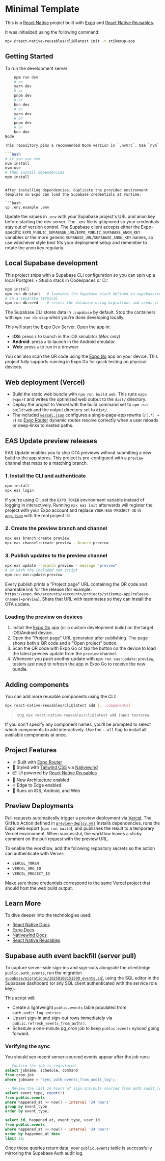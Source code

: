 # Minimal Template

This is a [React Native](https://reactnative.dev/) project built with [Expo](https://expo.dev/) and [React Native Reusables](https://reactnativereusables.com).

It was initialized using the following command:

```bash
npx @react-native-reusables/cli@latest init -t stikemup-app
```

## Getting Started

To run the development server:

```bash
    npm run dev
    # or
    yarn dev
    # or
    pnpm dev
    # or
    bun dev
    # or
    yarn dev
    # or
    pnpm dev
    # or
    bun dev
Node

This repository pins a recommended Node version in `.nvmrc`. Use `nvm` or your system Node manager to switch to Node 20 before installing dependencies to avoid "unsupported engine" warnings from some packages:

```bash
# if you use nvm
nvm install
nvm use
# then install dependencies
npm install
```
```

After installing dependencies, duplicate the provided environment template so Expo can load the Supabase credentials at runtime:

```bash
cp .env.example .env
```

Update the values in `.env` with your Supabase project's URL and anon key before starting the dev server. The `.env` file is gitignored so your credentials stay out of version control. The Supabase client accepts either the Expo-specific `EXPO_PUBLIC_SUPABASE_URL`/`EXPO_PUBLIC_SUPABASE_ANON_KEY` variables or the more generic `SUPABASE_URL`/`SUPABASE_ANON_KEY` names, so use whichever style best fits your deployment setup and remember to rotate the anon key regularly.

## Local Supabase development

This project ships with a Supabase CLI configuration so you can spin up a local Postgres + Studio stack in Codespaces or CI:

```bash
npm install
npm run db:start   # launches the Supabase stack defined in supabase/config.toml
# in a separate terminal
npm run db:seed    # resets the database using migrations and seeds it with demo data
```

The Supabase CLI stores data in `.supabase` by default. Stop the containers with `npm run db:stop` when you're done developing locally.

This will start the Expo Dev Server. Open the app in:

- **iOS**: press `i` to launch in the iOS simulator _(Mac only)_
- **Android**: press `a` to launch in the Android emulator
- **Web**: press `w` to run in a browser

You can also scan the QR code using the [Expo Go](https://expo.dev/go) app on your device. This project fully supports running in Expo Go for quick testing on physical devices.

## Web deployment (Vercel)

- Build the static web bundle with `npm run build:web`. This runs `expo export` and writes the optimized web output to the `dist/` directory.
- Deploy the project to Vercel with the build command set to `npm run build:web` and the output directory set to `dist/`.
- The included [`vercel.json`](./vercel.json) configures a single-page-app rewrite (`/(.*) → /`) so [Expo Router](https://expo.dev/router) dynamic routes resolve correctly when a user reloads or deep-links to nested paths.
## EAS Update preview releases

EAS Update enables you to ship OTA previews without submitting a new build to the app stores. This project is pre-configured with a `preview` channel that maps to a matching branch.

### 1. Install the CLI and authenticate

```bash
npm install
npx eas login
```

If you're using CI, set the `EXPO_TOKEN` environment variable instead of logging in interactively. Running `npx eas init` afterwards will register the project with your Expo account and replace `YOUR-EAS-PROJECT-ID` in [`app.json`](./app.json) with the real project ID.

### 2. Create the preview branch and channel

```bash
npx eas branch:create preview
npx eas channel:create preview --branch preview
```

### 3. Publish updates to the preview channel

```bash
npx eas update --branch preview --message "preview"
# or with the included npm script
npm run eas:update:preview
```

Every publish prints a "Project page" URL containing the QR code and shareable link for the release (for example: `https://expo.dev/accounts/<account>/projects/stikemup-app?release-channel=preview`). Share that URL with teammates so they can install the OTA update.

### Loading the preview on devices

1. Install the [Expo Go](https://expo.dev/go) app (or a custom development build) on the target iOS/Android device.
2. Open the "Project page" URL generated after publishing. The page shows both a QR code and a "Open project" button.
3. Scan the QR code with Expo Go or tap the button on the device to load the latest preview update from the `preview` channel.
4. Whenever you push another update with `npm run eas:update:preview`, testers just need to refresh the app in Expo Go to receive the new bundle.

## Adding components

You can add more reusable components using the CLI:

```bash
npx react-native-reusables/cli@latest add [...components]
```

> e.g. `npx react-native-reusables/cli@latest add input textarea`

If you don't specify any component names, you'll be prompted to select which components to add interactively. Use the `--all` flag to install all available components at once.

## Project Features

- ⚛️ Built with [Expo Router](https://expo.dev/router)
- 🎨 Styled with [Tailwind CSS](https://tailwindcss.com/) via [Nativewind](https://www.nativewind.dev/)
- 📦 UI powered by [React Native Reusables](https://github.com/founded-labs/react-native-reusables)
- 🚀 New Architecture enabled
- 🔥 Edge to Edge enabled
- 📱 Runs on iOS, Android, and Web

## Preview Deployments

Pull requests automatically trigger a preview deployment via [Vercel](https://vercel.com/). The GitHub Action defined in [`preview-deploy.yml`](.github/workflows/preview-deploy.yml) installs dependencies, runs the Expo web export (`npm run build`), and publishes the result to a temporary Vercel environment. When successful, the workflow leaves a sticky comment on the pull request with the preview URL.

To enable the workflow, add the following repository secrets so the action can authenticate with Vercel:

- `VERCEL_TOKEN`
- `VERCEL_ORG_ID`
- `VERCEL_PROJECT_ID`

Make sure these credentials correspond to the same Vercel project that should host the web build output.

## Learn More

To dive deeper into the technologies used:

- [React Native Docs](https://reactnative.dev/docs/getting-started)
- [Expo Docs](https://docs.expo.dev/)
- [Nativewind Docs](https://www.nativewind.dev/)
- [React Native Reusables](https://reactnativereusables.com)

## Supabase auth event backfill (server pull)

To capture server-side sign-ins and sign-outs alongside the client/edge `public.auth_events`, run the migration [`supabase/migrations/20250108151500_events.sql`](./supabase/migrations/20250108151500_events.sql) using the SQL editor in the Supabase dashboard (or any SQL client authenticated with the service role key).

This script will:

- Create a lightweight `public.events` table populated from `auth.audit_log_entries`.
- Upsert sign-in and sign-out rows immediately via `public.refresh_events_from_auth()`.
- Schedule a one-minute pg_cron job to keep `public.events` synced going forward.

### Verifying the sync

You should see recent server-sourced events appear after the job runs:

```sql
-- Confirm the job is registered
select jobname, schedule, command
from cron.job
where jobname = 'sync_auth_events_from_audit_log';

-- Review the last 24 hours of sign-ins/outs sourced from auth.audit_log_entries
select event_type, count(*)
from public.events
where happened_at >= now() - interval '24 hours'
group by event_type
order by event_type;

select id, happened_at, event_type, user_id
from public.events
where happened_at >= now() - interval '24 hours'
order by happened_at desc
limit 25;
```

Once those queries return data, your `public.events` table is successfully mirroring the Supabase Auth audit log.
